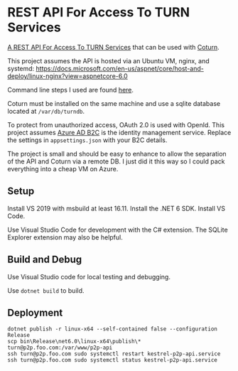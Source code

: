 # REST API For Access To TURN Services

[A REST API For Access To TURN Services](https://datatracker.ietf.org/doc/html/draft-uberti-behave-turn-rest-00) that can be used with [Coturn](https://github.com/coturn/coturn).

This project assumes the API is hosted via an Ubuntu VM, nginx, and systemd:
https://docs.microsoft.com/en-us/aspnet/core/host-and-deploy/linux-nginx?view=aspnetcore-6.0

Command line steps I used are found [here](https://github.com/jgcoded/dotfiles/tree/main/coturn).

Coturn must be installed on the same machine and use a sqlite database located at `/var/db/turndb`.

To protect from unauthorized access, OAuth 2.0 is used with OpenId. This project assumes [Azure AD B2C](https://docs.microsoft.com/en-us/azure/active-directory-b2c/tutorial-create-tenant) is the identity management service. Replace the settings in `appsettings.json` with your B2C details.

The project is small and should be easy to enhance to allow the separation of the API and Coturn via a remote DB. I just did it this way so I could pack everything into a cheap VM on Azure.

## Setup

Install VS 2019 with msbuild at least 16.11. Install the .NET 6 SDK. Install VS Code.

Use Visual Studio Code for development with the C# extension. The SQLite Explorer extension may also be helpful.

## Build and Debug

Use Visual Studio code for local testing and debugging.

Use `dotnet build` to build.

## Deployment

```
dotnet publish -r linux-x64 --self-contained false --configuration Release
scp bin\Release\net6.0\linux-x64\publish\* turn@p2p.foo.com:/var/www/p2p-api
ssh turn@p2p.foo.com sudo systemctl restart kestrel-p2p-api.service
ssh turn@p2p.foo.com sudo systemctl status kestrel-p2p-api.service
```

